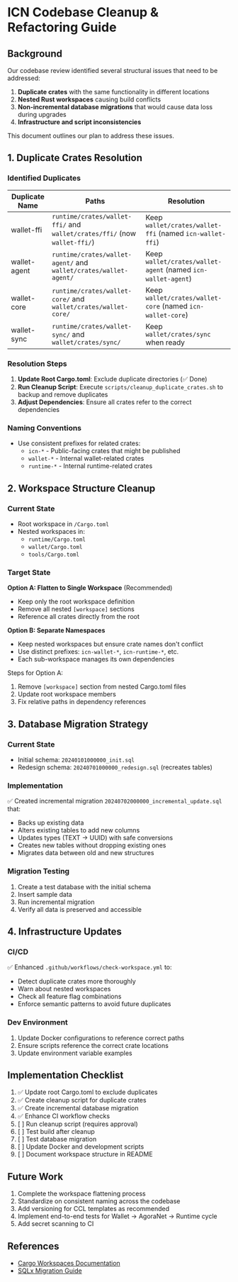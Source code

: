 # ICN Codebase Cleanup & Refactoring Guide

## Background

Our codebase review identified several structural issues that need to be addressed:

1. **Duplicate crates** with the same functionality in different locations
2. **Nested Rust workspaces** causing build conflicts
3. **Non-incremental database migrations** that would cause data loss during upgrades
4. **Infrastructure and script inconsistencies**

This document outlines our plan to address these issues.

## 1. Duplicate Crates Resolution

### Identified Duplicates

| Duplicate Name | Paths | Resolution |
|----------------|-------|------------|
| wallet-ffi | `runtime/crates/wallet-ffi/` and `wallet/crates/ffi/` (now `wallet-ffi/`) | Keep `wallet/crates/wallet-ffi` (named `icn-wallet-ffi`) |
| wallet-agent | `runtime/crates/wallet-agent/` and `wallet/crates/wallet-agent/` | Keep `wallet/crates/wallet-agent` (named `icn-wallet-agent`) |
| wallet-core | `runtime/crates/wallet-core/` and `wallet/crates/wallet-core/` | Keep `wallet/crates/wallet-core` (named `icn-wallet-core`) |
| wallet-sync | `runtime/crates/wallet-sync/` and `wallet/crates/sync/` | Keep `wallet/crates/sync` when ready |

### Resolution Steps

1. **Update Root Cargo.toml**: Exclude duplicate directories (✅ Done)
2. **Run Cleanup Script**: Execute `scripts/cleanup_duplicate_crates.sh` to backup and remove duplicates
3. **Adjust Dependencies**: Ensure all crates refer to the correct dependencies

### Naming Conventions

- Use consistent prefixes for related crates:
  - `icn-*` - Public-facing crates that might be published
  - `wallet-*` - Internal wallet-related crates
  - `runtime-*` - Internal runtime-related crates

## 2. Workspace Structure Cleanup

### Current State

- Root workspace in `/Cargo.toml`
- Nested workspaces in:
  - `runtime/Cargo.toml`
  - `wallet/Cargo.toml`
  - `tools/Cargo.toml`

### Target State

**Option A: Flatten to Single Workspace** (Recommended)
- Keep only the root workspace definition
- Remove all nested `[workspace]` sections
- Reference all crates directly from the root

**Option B: Separate Namespaces**
- Keep nested workspaces but ensure crate names don't conflict
- Use distinct prefixes: `icn-wallet-*`, `icn-runtime-*`, etc.
- Each sub-workspace manages its own dependencies

Steps for Option A:
1. Remove `[workspace]` section from nested Cargo.toml files
2. Update root workspace members
3. Fix relative paths in dependency references

## 3. Database Migration Strategy

### Current State

- Initial schema: `20240101000000_init.sql`
- Redesign schema: `20240701000000_redesign.sql` (recreates tables)

### Implementation

✅ Created incremental migration `20240702000000_incremental_update.sql` that:
- Backs up existing data
- Alters existing tables to add new columns
- Updates types (TEXT → UUID) with safe conversions
- Creates new tables without dropping existing ones
- Migrates data between old and new structures

### Migration Testing

1. Create a test database with the initial schema
2. Insert sample data
3. Run incremental migration
4. Verify all data is preserved and accessible

## 4. Infrastructure Updates

### CI/CD

✅ Enhanced `.github/workflows/check-workspace.yml` to:
- Detect duplicate crates more thoroughly
- Warn about nested workspaces
- Check all feature flag combinations
- Enforce semantic patterns to avoid future duplicates

### Dev Environment

1. Update Docker configurations to reference correct paths
2. Ensure scripts reference the correct crate locations
3. Update environment variable examples

## Implementation Checklist

1. ✅ Update root Cargo.toml to exclude duplicates
2. ✅ Create cleanup script for duplicate crates
3. ✅ Create incremental database migration
4. ✅ Enhance CI workflow checks
5. [ ] Run cleanup script (requires approval)
6. [ ] Test build after cleanup
7. [ ] Test database migration
8. [ ] Update Docker and development scripts
9. [ ] Document workspace structure in README

## Future Work

1. Complete the workspace flattening process
2. Standardize on consistent naming across the codebase
3. Add versioning for CCL templates as recommended
4. Implement end-to-end tests for Wallet → AgoraNet → Runtime cycle
5. Add secret scanning to CI

## References

- [Cargo Workspaces Documentation](https://doc.rust-lang.org/cargo/reference/workspaces.html)
- [SQLx Migration Guide](https://github.com/launchbadge/sqlx/blob/main/sqlx-cli/README.md#migrations) 